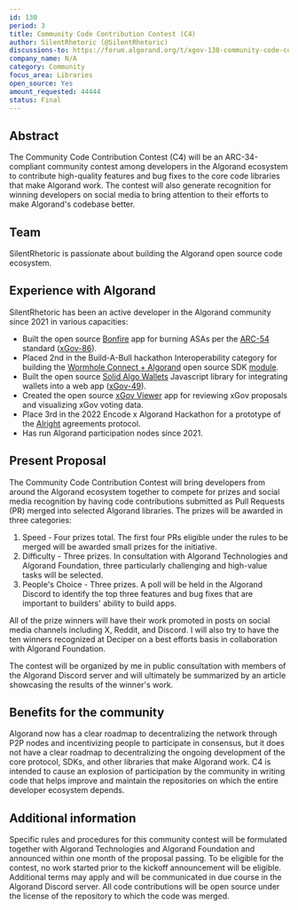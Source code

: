 ```yaml
---
id: 130
period: 3
title: Community Code Contribution Contest (C4)
author: SilentRhetoric (@SilentRhetoric)
discussions-to: https://forum.algorand.org/t/xgov-130-community-code-contribution-contest-c4/11230
company_name: N/A
category: Community
focus_area: Libraries
open_source: Yes
amount_requested: 44444
status: Final
---
```


## Abstract

The Community Code Contribution Contest (C4) will be an ARC-34-compliant community contest among developers in the Algorand ecosystem to contribute high-quality features and bug fixes to the core code libraries that make Algorand work.  The contest will also generate recognition for winning developers on social media to bring attention to their efforts to make Algorand's codebase better.

## Team

SilentRhetoric is passionate about building the Algorand open source code ecosystem.  

## Experience with Algorand

SilentRhetoric has been an active developer in the Algorand community since 2021 in various capacities:

- Built the open source <a href="https://thebonfire.app" target="_blank">Bonfire</a> app for burning ASAs per the <a href="https://arc.algorand.foundation/ARCs/arc-0054" target="_blank">ARC-54</a> standard ([xGov-86](xgov-86.md)).
- Placed 2nd in the Build-A-Bull hackathon Interoperability category for building the <a href="https://pitch.com/v/Wormhole-Connect-Algorand-c5jjuf" target="_blank">Wormhole Connect + Algorand</a> open source SDK <a href="https://www.npmjs.com/package/@wormhole-foundation/connect-sdk-algorand/v/0.3.0-beta.8" target="_blank">module</a>.
- Built the open source <a href="https://solid-algo-wallets-example.netlify.app" target="_blank">Solid Algo Wallets</a> Javascript library for integrating wallets into a web app ([xGov-49](xgov-49.md)).
- Created the open source <a href="https://xgov-viewer.netlify.app" target="_blank">xGov Viewer</a> app for reviewing xGov proposals and visualizing xGov voting data.
- Place 3rd in the 2022 Encode x Algorand Hackathon for a prototype of the <a href="https://alright.app" target="_blank">Alright</a> agreements protocol.
- Has run Algorand participation nodes since 2021.

## Present Proposal

The Community Code Contribution Contest will bring developers from around the Algorand ecosystem together to compete for prizes and social media recognition by having code contributions submitted as Pull Requests (PR) merged into selected Algorand libraries.  The prizes will be awarded in three categories:
1. Speed - Four prizes total.  The first four PRs eligible under the rules to be merged will be awarded small prizes for the initiative.
2. Difficulty - Three prizes.  In consultation with Algorand Technologies and Algorand Foundation, three particularly challenging and high-value tasks will be selected.  
3. People's Choice - Three prizes.  A poll will be held in the Algorand Discord to identify the top three features and bug fixes that are important to builders' ability to build apps.

All of the prize winners will have their work promoted in posts on social media channels including X, Reddit, and Discord.  I will also try to have the ten winners recognized at Deciper on a best efforts basis in collaboration with Algorand Foundation.

The contest will be organized by me in public consultation with members of the Algorand Discord server and will ultimately be summarized by an article showcasing the results of the winner's work.

## Benefits for the community

Algorand now has a clear roadmap to decentralizing the network through P2P nodes and incentivizing people to participate in consensus, but it does not have a clear roadmap to decentralizing the ongoing development of the core protocol, SDKs, and other libraries that make Algorand work.  C4 is intended to cause an explosion of participation by the community in writing code that helps improve and maintain the repositories on which the entire developer ecosystem depends.  

## Additional information

Specific rules and procedures for this community contest will be formulated together with Algorand Technologies and Algorand Foundation and announced within one month of the proposal passing.  To be eligible for the contest, no work started prior to the kickoff announcement will be eligible.  Additional terms may apply and will be communicated in due course in the Algorand Discord server.  All code contributions will be open source under the license of the repository to which the code was merged.
